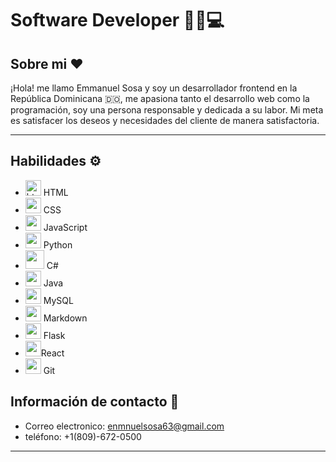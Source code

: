 # Software Developer 🧑‍💻💻

## Sobre mi ❤

¡Hola! me llamo Emmanuel Sosa y soy un desarrollador frontend en la República Dominicana 🇩🇴, me apasiona tanto el desarrollo web
como la programación, soy una persona responsable y dedicada a su labor. Mi meta es satisfacer los deseos y necesidades del cliente
de manera satisfactoria.

---

## Habilidades ⚙

* <img src="https://upload.wikimedia.org/wikipedia/commons/thumb/6/61/HTML5_logo_and_wordmark.svg/512px-HTML5_logo_and_wordmark.svg.png" alt="html logo" width="25px" height="25px"> HTML
* <img src="https://diziglobalsolution.com/wp-content/uploads/2023/04/logo-css-3-1536.png" width='25px' height='25px'> CSS
* <img src="https://upload.wikimedia.org/wikipedia/commons/thumb/6/6a/JavaScript-logo.png/768px-JavaScript-logo.png" width="25px" height="25px"> JavaScript
* <img src="https://upload.wikimedia.org/wikipedia/commons/thumb/c/c3/Python-logo-notext.svg/1869px-Python-logo-notext.svg.png" width="25px" height="25px"> Python
* <img src="https://upload.wikimedia.org/wikipedia/commons/4/4f/Csharp_Logo.png" width="30px" height="30px"> C#
* <img src="https://cdn.icon-icons.com/icons2/2415/PNG/512/java_original_wordmark_logo_icon_146459.png" width="25px" height="25px"> Java
* <img src="https://brandslogos.com/wp-content/uploads/thumbs/mysql-logo-vector-1.svg" width="25px" height="25px"> MySQL
* <img src="https://upload.wikimedia.org/wikipedia/commons/thumb/4/48/Markdown-mark.svg/1024px-Markdown-mark.svg.png" width="25px" height="25px"> Markdown
* <img src="https://cdn.icon-icons.com/icons2/2389/PNG/512/flask_logo_icon_145276.png" width="25px" height="25px"> Flask
* <img src="https://upload.wikimedia.org/wikipedia/commons/thumb/a/a7/React-icon.svg/2300px-React-icon.svg.png" width="25px" height="25px">React
* <img src="https://cdn.iconscout.com/icon/free/png-256/free-git-18-1175219.png" width="25px" height="25px"> Git


## Información de contacto 📲
* Correo electronico: enmnuelsosa63@gmail.com
* teléfono: +1(809)-672-0500 
---
